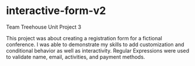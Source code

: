 # interactive-form-v2
Team Treehouse Unit Project 3

This project was about creating a registration form for a fictional conference. I was able to demonstrate my skills to add customization and conditional behavior as well as interactivity. Regular Expressions were used to validate name, email, activities, and payment methods. 